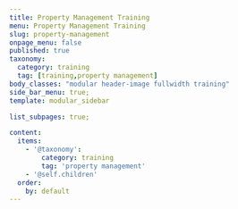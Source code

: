 ```yaml
---
title: Property Management Training
menu: Property Management Training
slug: property-management
onpage_menu: false
published: true
taxonomy:
  category: training
  tag: [training,property management]
body_classes: "modular header-image fullwidth training"
side_bar_menu: true;
template: modular_sidebar

list_subpages: true;

content:
  items:
    - '@taxonomy': 
        category: training
        tag: 'property management'
    - '@self.children'
  order:
    by: default
---
```

